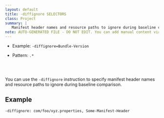 ```yaml
---
layout: default
title: -diffignore SELECTORS
class: Project
summary: |
   Manifest header names and resource paths to ignore during baseline comparison.
note: AUTO-GENERATED FILE - DO NOT EDIT. You can add manual content via same filename in ext folder. 
---
```


- Example: `-diffignore=Bundle-Version`

- Pattern: `.*`

<!-- Manual content from: ext/diffignore.md --><br /><br />

You can use the `-diffignore` instruction to specify manifest header names
and resource paths to ignore during baseline comparison.

## Example

    -diffignore: com/foo/xyz.properties, Some-Manifest-Header
